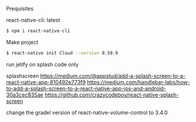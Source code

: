 


Prequisites

react-native-cli: latest

```bash
$ npm i react-native-cli
```

Make project
```bash
$ react-native init Cloud --version 0.59.9
```

run jetify on splash code only

splashscreen
https://medium.com/@appstud/add-a-splash-screen-to-a-react-native-app-810492e773f9
https://medium.com/handlebar-labs/how-to-add-a-splash-screen-to-a-react-native-app-ios-and-android-30a3cec835ae
https://github.com/crazycodeboy/react-native-splash-screen


change the gradel version of react-native-volume-control to 3.4.0

